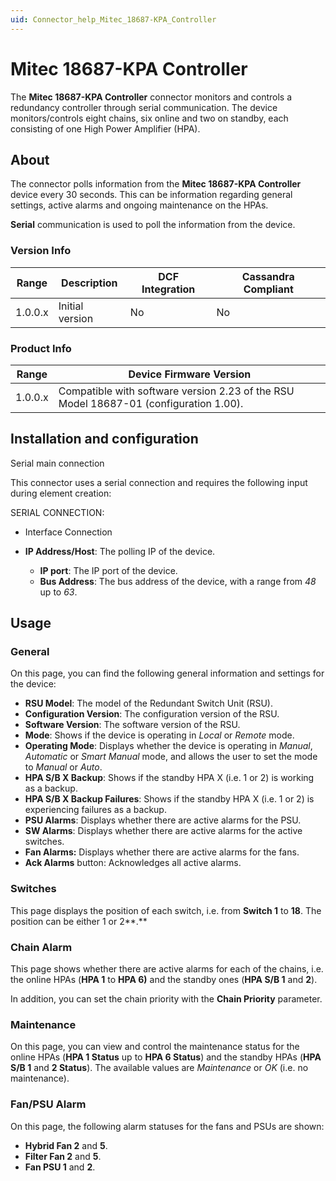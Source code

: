```yaml
---
uid: Connector_help_Mitec_18687-KPA_Controller
---
```


# Mitec 18687-KPA Controller

The **Mitec 18687-KPA Controller** connector monitors and controls a redundancy controller through serial communication. The device monitors/controls eight chains, six online and two on standby, each consisting of one High Power Amplifier (HPA).

## About

The connector polls information from the **Mitec 18687-KPA Controller** device every 30 seconds. This can be information regarding general settings, active alarms and ongoing maintenance on the HPAs.

**Serial** communication is used to poll the information from the device.

### Version Info

| Range   | Description     | DCF Integration | Cassandra Compliant |
|---------|-----------------|-----------------|---------------------|
| 1.0.0.x | Initial version | No              | No                  |

### Product Info

| Range   | Device Firmware Version                                                               |
|---------|---------------------------------------------------------------------------------------|
| 1.0.0.x | Compatible with software version 2.23 of the RSU Model 18687-01 (configuration 1.00). |

## Installation and configuration

Serial main connection

This connector uses a serial connection and requires the following input during element creation:

SERIAL CONNECTION:

- Interface Connection

- **IP Address/Host**: The polling IP of the device.
  - **IP port**: The IP port of the device.
  - **Bus Address**: The bus address of the device, with a range from *48* up to *63*.

## Usage

### General

On this page, you can find the following general information and settings for the device:

- **RSU Model**: The model of the Redundant Switch Unit (RSU).
- **Configuration Version**: The configuration version of the RSU.
- **Software Version**: The software version of the RSU.
- **Mode**: Shows if the device is operating in *Local* or *Remote* mode.
- **Operating Mode**: Displays whether the device is operating in *Manual*, *Automatic* or *Smart Manual* mode, and allows the user to set the mode to *Manual* or *Auto*.
- **HPA S/B X Backup**: Shows if the standby HPA X (i.e. 1 or 2) is working as a backup.
- **HPA S/B X Backup Failures**: Shows if the standby HPA X (i.e. 1 or 2) is experiencing failures as a backup.
- **PSU Alarms**: Displays whether there are active alarms for the PSU.
- **SW Alarms**: Displays whether there are active alarms for the active switches.
- **Fan Alarms:** Displays whether there are active alarms for the fans.
- **Ack Alarms** button: Acknowledges all active alarms.

### Switches

This page displays the position of each switch, i.e. from **Switch 1** to **18**. The position can be either 1 or 2**.**

### Chain Alarm

This page shows whether there are active alarms for each of the chains, i.e. the online HPAs (**HPA 1** to **HPA 6)** and the standby ones (**HPA S/B 1** and **2**).

In addition, you can set the chain priority with the **Chain Priority** parameter.

### Maintenance

On this page, you can view and control the maintenance status for the online HPAs (**HPA 1 Status** up to **HPA 6 Status**) and the standby HPAs (**HPA S/B 1** and **2 Status**). The available values are *Maintenance* or *OK* (i.e. no maintenance).

### Fan/PSU Alarm

On this page, the following alarm statuses for the fans and PSUs are shown:

- **Hybrid Fan 2** and **5**.
- **Filter Fan 2** and **5**.
- **Fan PSU 1** and **2**.
